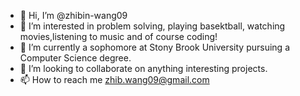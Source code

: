 - 👋 Hi, I’m @zhibin-wang09
- 👀 I’m interested in problem solving, playing basektball, watching movies,listening to music and of course coding!
- 🌱 I’m currently a sophomore at Stony Brook University pursuing a Computer Science degree.
- 💞️ I’m looking to collaborate on anything interesting projects.
- 📫 How to reach me zhib.wang09@gmail.com

<!---
zhibin-wang09/zhibin-wang09 is a ✨ special ✨ repository because its `README.md` (this file) appears on your GitHub profile.
You can click the Preview link to take a look at your changes.
--->
